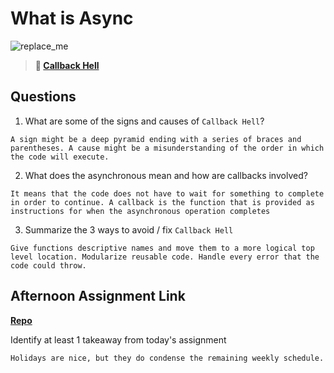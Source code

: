 # What is Async

![replace_me](https://codeworks.blob.core.windows.net/public/assets/img/illustrations/placeholder.svg)

> **📖 [Callback Hell](https://codeworksacademy.com/fs-student-guide/resources/wk4/01-Callbacks)**

## Questions

1. What are some of the signs and causes of `Callback Hell`?
```
A sign might be a deep pyramid ending with a series of braces and parentheses. A cause might be a misunderstanding of the order in which the code will execute.
```
2. What does the asynchronous mean and how are callbacks involved?
```
It means that the code does not have to wait for something to complete in order to continue. A callback is the function that is provided as instructions for when the asynchronous operation completes
```


3. Summarize the 3 ways to avoid / fix `Callback Hell`
```
Give functions descriptive names and move them to a more logical top level location. Modularize reusable code. Handle every error that the code could throw.
```

## Afternoon Assignment Link

**[Repo](https://github.com/TaylorBruun/<ASSIGNMENT_REPO>)**

Identify at least 1 takeaway from today's assignment

```
Holidays are nice, but they do condense the remaining weekly schedule.
```
